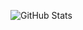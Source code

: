 ![GitHub Stats](https://github-readme-stats.vercel.app/api?username=andrewboessen&theme=graywhite&show_icons=true&hide_border=true&count_private=true)
